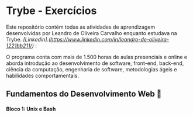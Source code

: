 # Trybe - Exercícios
Este repositório contém todas as atividades de aprendizagem desenvolvidas por Leandro de Oliveira Carvalho enquanto estudava na Trybe.
_[Linkedin].(https://www.linkedin.com/in/leandro-de-oliveira-1221bb211/)_ : 

O programa conta com mais de 1.500 horas de aulas presenciais e online e aborda introdução ao desenvolvimento de software, front-end, back-end, ciência da computação, engenharia de software, metodologias ágeis e habilidades comportamentais.

## Fundamentos do Desenvolvimento Web 📘

#### Bloco 1: Unix e Bash
